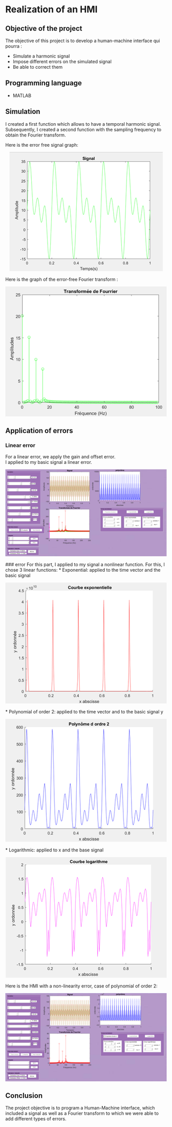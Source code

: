 # Realization of an HMI
## Objective of the project
The objective of this project is to develop a human-machine interface qui pourra : 
* Simulate a harmonic signal
* Impose different errors on the simulated signal
* Be able to correct them

## Programming language
* MATLAB

## Simulation
I created a first function which allows to have a temporal harmonic signal.  
Subsequently, I created a second function with the sampling frequency to obtain the Fourier transform.  

Here is the error free signal graph: 
<p align="center"> <img src="Image9.png"/> </p>

Here is the graph of the error-free Fourier transform : 
<p align="center"> <img src="Image10.png"/> </p>

## Application of errors
### Linear error
For a linear error, we apply the gain and offset error.     
I applied to my basic signal a linear error.  
<p align="center"> <img src="Image4.png"/> </p>  
###  error  
For this part, I applied to my signal a nonlinear function. For this, I chose 3 linear functions:
* Exponential: applied to the time vector and the basic signal  
<p align="center"> <img src="Image6.png"/> </p>
* Polynomial of order 2: applied to the time vector and to the basic signal y
<p align="center"> <img src="Image7.png"/> </p>
* Logarithmic: applied to x and the base signal
<p align="center"> <img src="Image8.png"/> </p>


Here is the HMI with a non-linearity error, case of polynomial of order 2:
<p align="center"> <img src="Image5.png"/> </p>

## Conclusion
The project objective is to program a Human-Machine interface, which included a signal as well as a Fourier transform to which we were able to add different types of errors.
